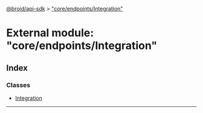 [@broid/api-sdk](../README.md) > ["core/endpoints/Integration"](../modules/_core_endpoints_integration_.md)



# External module: "core/endpoints/Integration"

## Index

### Classes

* [Integration](../classes/_core_endpoints_integration_.integration.md)



---
